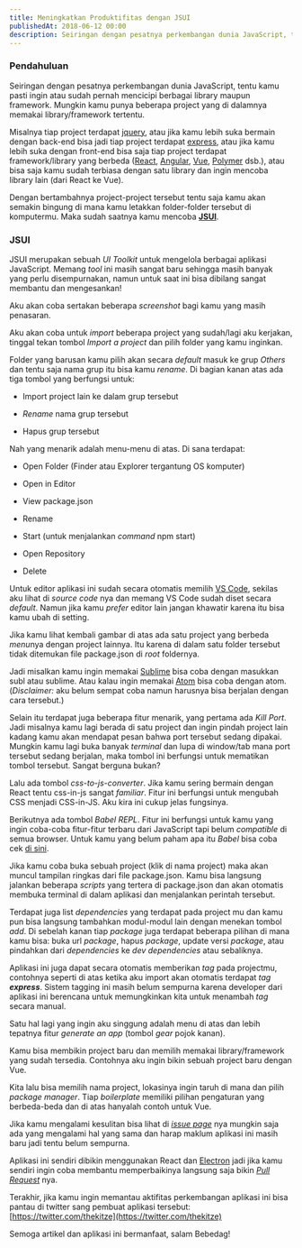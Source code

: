 ```yaml
---
title: Meningkatkan Produktifitas dengan JSUI
publishedAt: 2018-06-12 00:00
description: Seiringan dengan pesatnya perkembangan dunia JavaScript, tentu kamu pasti ingin atau sudah pernah mencicipi berbagai library maupun framework. Mungkin kamu punya beberapa project yang di dalamnya...
---
```


### Pendahuluan

Seiringan dengan pesatnya perkembangan dunia JavaScript, tentu kamu pasti ingin atau sudah pernah mencicipi berbagai library maupun framework. Mungkin kamu punya beberapa project yang di dalamnya memakai library/framework tertentu.

Misalnya tiap project terdapat [jquery](https://jquery.com/), atau jika kamu lebih suka bermain dengan back-end bisa jadi tiap project terdapat [express](https://expressjs.com/), atau jika kamu lebih suka dengan front-end bisa saja tiap project terdapat framework/library yang berbeda ([React](https://reactjs.org/), [Angular](https://angular.io/), [Vue](https://vuejs.org/), [Polymer](https://www.polymer-project.org/) dsb.), atau bisa saja kamu sudah terbiasa dengan satu library dan ingin mencoba library lain (dari React ke Vue).

Dengan bertambahnya project-project tersebut tentu saja kamu akan semakin bingung di mana kamu letakkan folder-folder tersebut di komputermu. Maka sudah saatnya kamu mencoba [**JSUI**](https://github.com/kitze/JSUI).

### JSUI

JSUI merupakan sebuah _UI Toolkit_ untuk mengelola berbagai aplikasi JavaScript. Memang _tool_ ini masih sangat baru sehingga masih banyak yang perlu disempurnakan, namun untuk saat ini bisa dibilang sangat membantu dan mengesankan!

Aku akan coba sertakan beberapa _screenshot_ bagi kamu yang masih penasaran.

Aku akan coba untuk _import_ beberapa project yang sudah/lagi aku kerjakan, tinggal tekan tombol _Import a project_ dan pilih folder yang kamu inginkan.

Folder yang barusan kamu pilih akan secara _default_ masuk ke grup _Others_ dan tentu saja nama grup itu bisa kamu _rename_. Di bagian kanan atas ada tiga tombol yang berfungsi untuk:

- Import project lain ke dalam grup tersebut

- _Rename_ nama grup tersebut

- Hapus grup tersebut

Nah yang menarik adalah menu-menu di atas. Di sana terdapat:

- Open Folder (Finder atau Explorer tergantung OS komputer)

- Open in Editor

- View package.json

- Rename

- Start (untuk menjalankan _command_ npm start)

- Open Repository

- Delete

Untuk editor aplikasi ini sudah secara otomatis memilih [VS Code](https://code.visualstudio.com/), sekilas aku lihat di _source code_ nya dan memang VS Code sudah diset secara _default_. Namun jika kamu _prefer_ editor lain jangan khawatir karena itu bisa kamu ubah di setting.

Jika kamu lihat kembali gambar di atas ada satu project yang berbeda *menu*nya dengan project lainnya. Itu karena di dalam satu folder tersebut tidak ditemukan file package.json di _root_ foldernya.

Jadi misalkan kamu ingin memakai [Sublime](https://www.sublimetext.com/) bisa coba dengan masukkan subl atau sublime. Atau kalau ingin memakai [Atom](https://atom.io/) bisa coba dengan atom. (_Disclaimer:_ aku belum sempat coba namun harusnya bisa berjalan dengan cara tersebut.)

Selain itu terdapat juga beberapa fitur menarik, yang pertama ada _Kill Port_. Jadi misalnya kamu lagi berada di satu project dan ingin pindah project lain kadang kamu akan mendapat pesan bahwa port tersebut sedang dipakai. Mungkin kamu lagi buka banyak _terminal_ dan lupa di window/tab mana port tersebut sedang berjalan, maka tombol ini berfungsi untuk mematikan tombol tersebut. Sangat berguna bukan?

Lalu ada tombol _css-to-js-converter_. Jika kamu sering bermain dengan React tentu css-in-js sangat _familiar_. Fitur ini berfungsi untuk mengubah CSS menjadi CSS-in-JS. Aku kira ini cukup jelas fungsinya.

Berikutnya ada tombol _Babel REPL_. Fitur ini berfungsi untuk kamu yang ingin coba-coba fitur-fitur terbaru dari JavaScript tapi belum _compatible_ di semua browser. Untuk kamu yang belum paham apa itu _Babel_ bisa coba cek [di sini](https://babeljs.io/).

Jika kamu coba buka sebuah project (klik di nama project) maka akan muncul tampilan ringkas dari file package.json. Kamu bisa langsung jalankan beberapa _scripts_ yang tertera di package.json dan akan otomatis membuka terminal di dalam aplikasi dan menjalankan perintah tersebut.

Terdapat juga list _dependencies_ yang terdapat pada project mu dan kamu pun bisa langsung tambahkan modul-modul lain dengan menekan tombol _add_. Di sebelah kanan tiap _package_ juga terdapat beberapa pilihan di mana kamu bisa: buka url _package_, hapus _package_, update versi _package_, atau pindahkan dari _dependencies_ ke _dev dependencies_ atau sebaliknya.

Aplikasi ini juga dapat secara otomatis memberikan _tag_ pada projectmu, contohnya seperti di atas ketika aku import akan otomatis terdapat _tag **express**_. Sistem tagging ini masih belum sempurna karena developer dari aplikasi ini berencana untuk memungkinkan kita untuk menambah _tag_ secara manual.

Satu hal lagi yang ingin aku singgung adalah menu di atas dan lebih tepatnya fitur _generate an app_ (tombol _gear_ pojok kanan).

Kamu bisa membikin project baru dan memilih memakai library/framework yang sudah tersedia. Contohnya aku ingin bikin sebuah project baru dengan Vue.

Kita lalu bisa memilih nama project, lokasinya ingin taruh di mana dan pilih _package manager_. Tiap _boilerplate_ memiliki pilihan pengaturan yang berbeda-beda dan di atas hanyalah contoh untuk Vue.

Jika kamu mengalami kesulitan bisa lihat di [_issue page_](https://github.com/kitze/JSUI/issues) nya mungkin saja ada yang mengalami hal yang sama dan harap maklum aplikasi ini masih baru jadi tentu belum sempurna.

Aplikasi ini sendiri dibikin menggunakan React dan [Electron](https://electronjs.org/) jadi jika kamu sendiri ingin coba membantu memperbaikinya langsung saja bikin [_Pull Request_](https://github.com/kitze/JSUI/pulls) nya.

Terakhir, jika kamu ingin memantau aktifitas perkembangan aplikasi ini bisa pantau di twitter sang pembuat aplikasi tersebut: [https://twitter.com/thekitze](https://twitter.com/thekitze)

Semoga artikel dan aplikasi ini bermanfaat, salam Bebedag!
